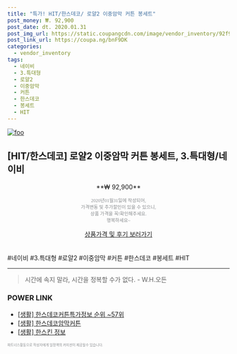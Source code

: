 ```yaml
--- 
title: "특가! HIT/한스데코/ 로얄2 이중암막 커튼 봉세트" 
post_money: ₩. 92,900 
post_date: dt. 2020.01.31 
post_img_url: https://static.coupangcdn.com/image/vendor_inventory/92f9/88a55348681dea1ebd5b94ea0f2aa15478814b123fa30bcf3cb547c8a466.jpg 
post_link_url: https://coupa.ng/bnF9DK 
categories: 
  - vendor_inventory 
tags: 
  - 네이비 
  - 3.특대형 
  - 로얄2 
  - 이중암막 
  - 커튼 
  - 한스데코 
  - 봉세트 
  - HIT 
--- 
```

[![foo](https://static.coupangcdn.com/image/vendor_inventory/92f9/88a55348681dea1ebd5b94ea0f2aa15478814b123fa30bcf3cb547c8a466.jpg)](https://coupa.ng/bnF9DK) 

## [HIT/한스데코] 로얄2 이중암막 커튼 봉세트, 3.특대형/네이비 
<p style="text-align: center;">**₩ 92,900**</p> 
<p style="text-align: center;"><span style="color: #898c8f; font-family: Georgia,Times,serif; font-size: 0.75em;">2020년01월31일에 작성되어, <br>가격변동 및 추가할인이 있을 수 있으니,<br> 상품 가격을 꼭!확인해주세요.<br>행복하세요~</span> 
</p>	 
<div markdown="0" style="text-align: center;"><a href="https://coupa.ng/bnF9DK" class="btn btn--success">상품가격 및 후기 보러가기</a></div> 
<br><br> 
  #네이비 #3.특대형 #로얄2 #이중암막 #커튼 #한스데코 #봉세트 #HIT 
<hr> 

> 시간에 속지 말라, 시간을 정복할 수가 없다. - W.H.오든 


### POWER LINK

* <a href="https://blog.naver.com/fasyy4321/221771370038" target="_blank"> [생활] 한스데코커튼특가정보 순위 ~57위</a>
* <a href="https://blog.naver.com/fasyy4321/221759341067" target="_blank"> [생활] 한스데코암막커튼  </a>
* <a href="https://blog.naver.com/sakai111/221766456374" target="_blank"> [생활] 한스킨 정보 </a>

<span style="color: #898c8f; font-family: Georgia,Times,serif; font-size: 0.55em;">파트너스활동으로 작성자에게 일정액의 커미션이 제공될수 있습니다.</span> 
